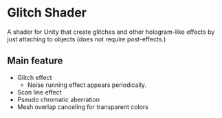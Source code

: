 # Glitch Shader

A shader for Unity that create glitches and other hologram-like effects by just attaching to objects (does not require post-effects.)

## Main feature

- Glitch effect
    - Noise running effect appears periodically.
- Scan line effect
- Pseudo chromatic aberration
- Mesh overlap canceling for transparent colors
